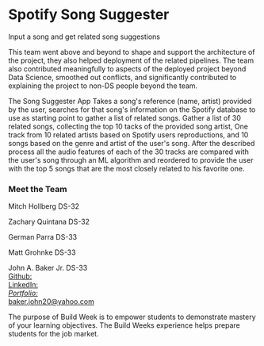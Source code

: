 # Spotify Song Suggester

Input a song and get related song suggestions

This team went above and beyond to shape and support the architecture of the project, 
they also helped deployment of the related pipelines. The team also contributed meaningfully 
to aspects of the deployed project beyond Data Science, smoothed out conflicts, 
and significantly contributed to explaining the project to non-DS people beyond the team.

The Song Suggester App Takes a song's reference (name, artist) provided by the user, 
searches for that song's information on the Spotify database to use as starting point 
to gather a list of related songs. Gather a list of 30 related songs, collecting the 
top 10 tacks of the provided song artist, One track from 10 related artists based on 
Spotify users reproductions, and 10 songs based on the genre and artist of the user's song. 
After the described process all the audio features of each of the 30 tracks are compared 
with the user's song through an ML algorithm and reordered to provide the user with the top 5 
songs that are the most closely related to his favorite one.
### Meet the Team

Mitch Hollberg DS-32 

Zachary Quintana DS-32 

German Parra DS-33 

Matt Grohnke DS-33

John A. Baker Jr. DS-33<br/>
[Github:](https://github.com/BakerJr1904)<br/>
[LinkedIn:](https://www.linkedin.com/in/john-a-baker-jr/)<br/> 
*[Portfolio:](https://johnabakerjr.link/)* <br/>
<baker.john20@yahoo.com> <br/>

The purpose of Build Week is to empower students to demonstrate mastery of your learning objectives. 
The Build Weeks experience helps prepare students for the job market.
